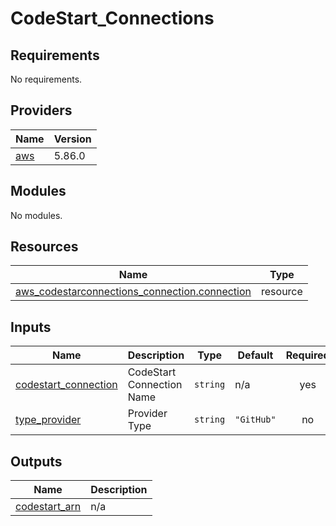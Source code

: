 # CodeStart_Connections

<!-- BEGIN_TF_DOCS -->
## Requirements

No requirements.

## Providers

| Name | Version |
|------|---------|
| <a name="provider_aws"></a> [aws](#provider\_aws) | 5.86.0 |

## Modules

No modules.

## Resources

| Name | Type |
|------|------|
| [aws_codestarconnections_connection.connection](https://registry.terraform.io/providers/hashicorp/aws/latest/docs/resources/codestarconnections_connection) | resource |

## Inputs

| Name | Description | Type | Default | Required |
|------|-------------|------|---------|:--------:|
| <a name="input_codestart_connection"></a> [codestart\_connection](#input\_codestart\_connection) | CodeStart Connection Name | `string` | n/a | yes |
| <a name="input_type_provider"></a> [type\_provider](#input\_type\_provider) | Provider Type | `string` | `"GitHub"` | no |

## Outputs

| Name | Description |
|------|-------------|
| <a name="output_codestart_arn"></a> [codestart\_arn](#output\_codestart\_arn) | n/a |
<!-- END_TF_DOCS -->
